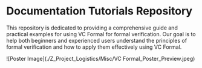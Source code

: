 # Documentation Tutorials Repository
This repository is dedicated to providing a comprehensive guide and practical examples for using VC Formal for formal verification. Our goal is to help both beginners and experienced users understand the principles of formal verification and how to apply them effectively using VC Formal.

![Poster Image](./Z_Project_Logistics/Misc/VC Formal_Poster_Preview.jpeg)
